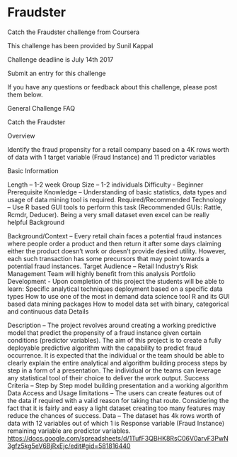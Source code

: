 # Fraudster
Catch the Fraudster challenge from Coursera

This challenge has been provided by Sunil Kappal

Challenge deadline is July 14th 2017

Submit an entry for this challenge

If you have any questions or feedback about this challenge, please post them below.

General Challenge FAQ

Catch the Fraudster

Overview

Identify the fraud propensity for a retail company based on a 4K rows worth of data with 1 target variable (Fraud Instance) and 11 predictor variables

Basic Information

Length – 1-2 week
Group Size – 1-2 individuals
Difficulty - Beginner
Prerequisite Knowledge – Understanding of basic statistics, data types and usage of data mining tool is required.
Required/Recommended Technology – Use R based GUI tools to perform this task (Recommended GUIs: Rattle, Rcmdr, Deducer). Being a very small dataset even excel can be really helpful
Background

Background/Context – Every retail chain faces a potential fraud instances where people order a product and then return it after some days claiming either the product doesn’t work or doesn’t provide desired utility. However, each such transaction has some precursors that may point towards a potential fraud instances.
Target Audience – Retail Industry’s Risk Management Team will highly benefit from this analysis
Portfolio Development - Upon completion of this project the students will be able to learn:
Specific analytical techniques deployment based on a specific data types
How to use one of the most in demand data science tool R and its GUI based data mining packages
How to model data set with binary, categorical and continuous data
Details

Description – The project revolves around creating a working predictive model that predict the propensity of a fraud instance given certain conditions (predictor variables). The aim of this project is to create a fully deployable predictive algorithm with the capability to predict fraud occurrence.
It is expected that the individual or the team should be able to clearly explain the entire analytical and algorithm building process steps by step in a form of a presentation. The individual or the teams can leverage any statistical tool of their choice to deliver the work output.
Success Criteria – Step by Step model building presentation and a working algorithm
Data Access and Usage limitations – The users can create features out of the data if required with a valid reason for taking that route. Considering the fact that it is fairly and easy a light dataset creating too many features may reduce the chances of success.
Data – The dataset has 4k rows worth of data with 12 variables out of which 1 is Response variable (Fraud Instance) remaining variable are predictor variables. https://docs.google.com/spreadsheets/d/1TufF3QBHK8RsC06V0arvF3PwN3gfz5kg5eV6BjRxEjc/edit#gid=581816440

